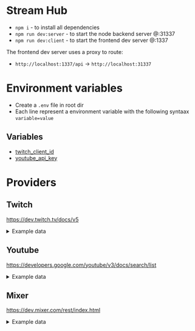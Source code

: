 # Stream Hub
- `npm i` - to install all dependencies
- `npm run dev:server` - to start the node backend server @:31337
- `npm run dev:client` - to start the frontend dev server @:1337

The frontend dev server uses a proxy to route:
- `http://localhost:1337/api` -> `http://localhost:31337`

# Environment variables
- Create a `.env` file in root dir
- Each line represent a environment variable with the following syntaax `variable=value`
## Variables
- [twitch_client_id](https://dev.twitch.tv/console/apps)
- [youtube_api_key](https://console.cloud.google.com/apis/credentials?project=substreams)


# Providers

## Twitch
https://dev.twitch.tv/docs/v5
<details>
  <summary>Example data</summary>
  
  ~~~json
  {
     "_id":38414053200,
     "game":"League of Legends",
     "broadcast_platform":"live",
     "community_id":"",
     "community_ids":[
  
     ],
     "viewers":21862,
     "video_height":1080,
     "average_fps":60,
     "delay":0,
     "created_at":"2020-06-01T08:01:48Z",
     "is_playlist":false,
     "stream_type":"live",
     "preview":{
        "small":"https://static-cdn.jtvnw.net/previews-ttv/live_user_dopa2 -80x45.jpg",
        "medium":"https://static-cdn.jtvnw.net/previews-ttv/live_user_dopa2 -320x180.jpg",
        "large":"https://static-cdn.jtvnw.net/previews-ttv/live_user_dopa2 -640x360.jpg",
        "template":"https://static-cdn.jtvnw.net/previews-ttv/live_user_dopa2 -{width}x{height}.jpg"
     },
     "channel":{
        "mature":false,
        "status":"Dopa 도파 롤 1위 등반중",
        "broadcaster_language":"ko",
        "broadcaster_software":"",
        "display_name":"dopa24",
        "game":"League of Legends",
        "language":"ko",
        "_id":536083731,
        "name":"dopa24",
        "created_at":"2020-05-27T01:26:10.249119Z",
        "updated_at":"2020-06-01T11:45:12.857338Z",
        "partner":false,
        "logo":"https://static-cdn.jtvnw.net/jtv_user_pictures/4a35691a-b -40f8-af90-72cc31d295d6-profile_image-300x300.png",
        "video_banner":null,
        "profile_banner":null,
        "profile_banner_background_color":"",
        "url":"https://www.twitch.tv/dopa24",
        "views":282273,
        "followers":103261,
        "broadcaster_type":"",
        "description":"신입 스트리머 도파입니다",
        "private_video":false,
        "privacy_options_enabled":false
     }
  }
  ~~~
</details>

## Youtube
https://developers.google.com/youtube/v3/docs/search/list
<details>
  <summary>Example data</summary>
  
  ~~~json
  {
     "kind":"youtube#searchResult",
     "etag":"0zkQb93jCg8yy0Q5yXZiUPBmazo",
     "id":{
        "kind":"youtube#video",
        "videoId":"tdYDqmOdolg"
     },
     "snippet":{
        "publishedAt":"2020-05-30T03:03:17Z",
        "channelId":"UCmQK52xYtdeg7EYiQhqEeZA",
        "title":"Relaxing Sleep Music 24/7, Calming Music, Insomnia, Sleep, Meditation, Zen, Study, Deep Sleep Music",
        "description":"Relaxing Sleep Music 24/7, Calming Music, Insomnia, Sleep, Meditation, Zen, Study, Deep Sleep Music - Are you looking for calming music, relax music or ...",
        "thumbnails":{
           "default":{
              "url":"https://i.ytimg.com/vi/tdYDqmOdolg/default_live.jpg",
              "width":120,
              "height":90
           },
           "medium":{
              "url":"https://i.ytimg.com/vi/tdYDqmOdolg/mqdefault_live.jpg",
              "width":320,
              "height":180
           },
           "high":{
              "url":"https://i.ytimg.com/vi/tdYDqmOdolg/hqdefault_live.jpg",
              "width":480,
              "height":360
           }
        },
        "channelTitle":"Body Mind Zone",
        "liveBroadcastContent":"live",
        "publishTime":"2020-05-30T03:03:17Z"
     },
     "liveStreamingDetails":{
        "actualStartTime":"2020-05-30T03:05:12.000Z",
        "scheduledStartTime":"2020-05-30T03:03:17.000Z",
        "concurrentViewers":"2195",
        "activeLiveChatId":"Cg0KC3RkWURxbU9kb2xnKicKGFVDbVFLNTJ4WXRkZWc3RVlpUWhxRWVaQRILdGRZRHFtT2RvbGc"
     }
  }
  ~~~
</details>

## Mixer
https://dev.mixer.com/rest/index.html
<details>
  <summary>Example data</summary>
  
  ~~~json
  {
     "id":14804231,
     "name":"Ламповые посиделки ",
     "online":true,
     "viewersCurrent":2952,
     "token":"EtoZheSavior",
     "userId":19734341,
     "interactive":false,
     "hosteeId":null,
     "costreamId":null,
     "type":{
        "id":552673,
        "name":"Fallout 76",
        "parent":"Games",
        "description":null,
        "source":"player:57943",
        "viewersCurrent":2951,
        "coverUrl":"https://gameart.mixer.com/art/552673/cover.jpg?locked",
        "backgroundUrl":"https://gameart.mixer.com/art/552673/background.jpg?locked",
        "online":27,
        "availableAt":null
     }
  }
  ~~~
</details>
